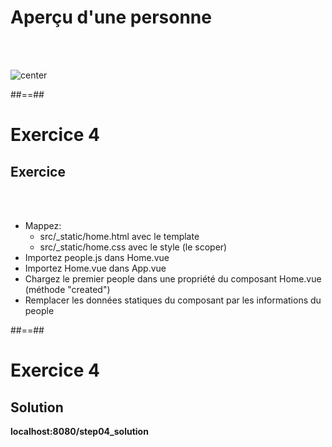 <!-- .slide: class="sfeir-basic-slide" -->
# Aperçu d'une personne
<br><br>

![center](assets/images/school/data-binding-template/display_one_person.png)

##==##

<!-- .slide: class="exercice" -->
# Exercice 4
## Exercice
<br><br>

- Mappez: 
    - src/_static/home.html avec le template
    - src/_static/home.css avec le style (le scoper)
- Importez people.js dans Home.vue
- Importez Home.vue dans App.vue
- Chargez le premier people dans une propriété du composant Home.vue (méthode "created")
- Remplacer les données statiques du composant par les informations du people


##==##

<!-- .slide: class="exercice" -->
# Exercice 4
## Solution
<b>localhost:8080/step04_solution</b>
<!-- .element: class="full-center" -->
